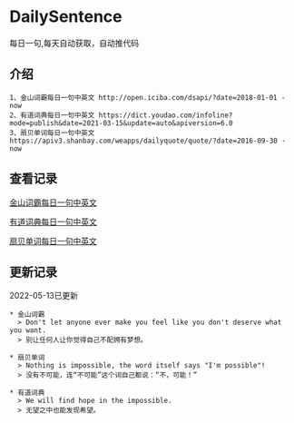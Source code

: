 # DailySentence

每日一句,每天自动获取，自动推代码

## 介绍

```
1、金山词霸每日一句中英文 http://open.iciba.com/dsapi/?date=2018-01-01 - now
2、有道词典每日一句中英文 https://dict.youdao.com/infoline?mode=publish&date=2021-03-15&update=auto&apiversion=6.0
3、扇贝单词每日一句中英文 https://apiv3.shanbay.com/weapps/dailyquote/quote/?date=2016-09-30 - now
```

## 查看记录

[金山词霸每日一句中英文](./data/iciba/)

[有道词典每日一句中英文](./data/youdao/)

[扇贝单词每日一句中英文](./data/shanbay/)

## 更新记录
2022-05-13已更新 
```
* 金山词霸
  > Don't let anyone ever make you feel like you don't deserve what you want.
  > 别让任何人让你觉得自己不配拥有梦想。

* 扇贝单词
  > Nothing is impossible, the word itself says "I'm possible"!
  > 没有不可能，连“不可能”这个词自己都说：“不，可能！”

* 有道词典
  > We will find hope in the impossible.
  > 无望之中也能发现希望。

```
